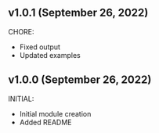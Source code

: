 ## v1.0.1 (September 26, 2022)

CHORE:

* Fixed output
* Updated examples

## v1.0.0 (September 26, 2022)

INITIAL:

* Initial module creation
* Added README